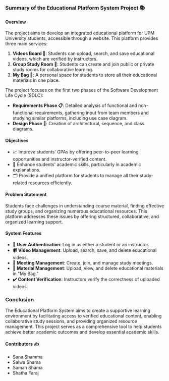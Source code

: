 ### Summary of the Educational Platform System Project 📚

#### Overview
The project aims to develop an integrated educational platform for UPM University students, accessible through a website. This platform provides three main services:
1. **Videos Board 🎥**: Students can upload, search, and save educational videos, which are verified by instructors.
2. **Group Study Room 👥**: Students can create and join public or private study rooms for collaborative learning.
3. **My Bag 👜**: A personal space for students to store all their educational materials in one place.

The project focuses on the first two phases of the Software Development Life Cycle (SDLC):

- **Requirements Phase 📋**: Detailed analysis of functional and non-functional requirements, gathering input from team members and studying similar platforms, including use case diagram.
- **Design Phase 📐**: Creation of architectural, sequence, and class diagrams.

#### Objectives
- 📈 Improve students' GPAs by offering peer-to-peer learning opportunities and instructor-verified content.
- 🧠 Enhance students' academic skills, particularly in academic explanations.
- 🗂 Provide a unified platform for students to manage all their study-related resources efficiently.

#### Problem Statement
Students face challenges in understanding course material, finding effective study groups, and organizing numerous educational resources. This platform addresses these issues by offering structured, collaborative, and organized learning support.

#### System Features
- **🔐 User Authentication**: Log in as either a student or an instructor.
- **📹 Video Management**: Upload, search, save, and delete educational videos.
- **📅 Meeting Management**: Create, join, and manage study meetings.
- **📁 Material Management**: Upload, view, and delete educational materials in "My Bag."
- **✔️ Content Verification**: Instructors verify the correctness of uploaded videos.

### Conclusion
The Educational Platform System aims to create a supportive learning environment by facilitating access to verified educational content, enabling collaborative study sessions, and providing organized resource management. This project serves as a comprehensive tool to help students achieve better academic outcomes and develop essential academic skills.

#### Contributors ✍️

- Sana Shamma
- Salwa Shama
- Samah Shama
- Shatha Faraj
